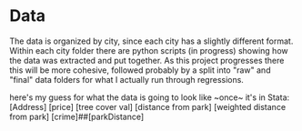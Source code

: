 Data
==============
The data is organized by city, since each city has a slightly different format.
Within each city folder there are python scripts (in progress) showing how the data was extracted and put together.
As this project progresses there this will be more cohesive, followed probably by a split into "raw" and "final" data folders for what I actually run through regressions.

here's my guess for what the data is going to look like ~once~ it's in Stata:
\[Address] \[price] \[tree cover val] \[distance from park] \[weighted distance from park] \[crime]##[parkDistance]
